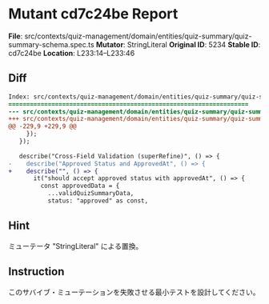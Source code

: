 # Mutant cd7c24be Report

**File**: src/contexts/quiz-management/domain/entities/quiz-summary/quiz-summary-schema.spec.ts
**Mutator**: StringLiteral
**Original ID**: 5234
**Stable ID**: cd7c24be
**Location**: L233:14–L233:46

## Diff

```diff
Index: src/contexts/quiz-management/domain/entities/quiz-summary/quiz-summary-schema.spec.ts
===================================================================
--- src/contexts/quiz-management/domain/entities/quiz-summary/quiz-summary-schema.spec.ts	original
+++ src/contexts/quiz-management/domain/entities/quiz-summary/quiz-summary-schema.spec.ts	mutated #5234
@@ -229,9 +229,9 @@
     });
   });
 
   describe("Cross-Field Validation (superRefine)", () => {
-    describe("Approved Status and ApprovedAt", () => {
+    describe("", () => {
       it("should accept approved status with approvedAt", () => {
         const approvedData = {
           ...validQuizSummaryData,
           status: "approved" as const,
```

## Hint

ミューテータ "StringLiteral" による置換。

## Instruction

このサバイブ・ミューテーションを失敗させる最小テストを設計してください。
